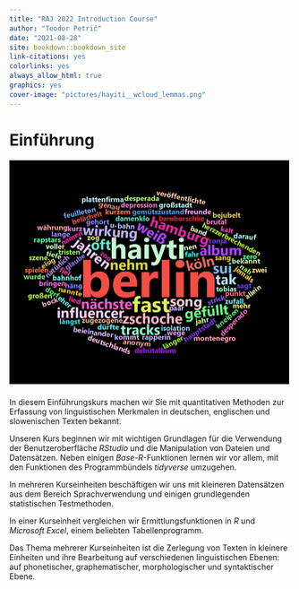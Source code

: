 ```yaml
---
title: "RAJ 2022 Introduction Course"
author: "Teodor Petrič"
date: "2021-08-28"
site: bookdown::bookdown_site
link-citations: yes
colorlinks: yes 
always_allow_html: true
graphics: yes 
cover-image: "pictures/hayiti__wcloud_lemmas.png" 
---
```




# Einführung
<img src="pictures/hayiti__wcloud_lemmas.png" width="500" />

In diesem Einführungskurs machen wir Sie mit quantitativen Methoden zur Erfassung von linguistischen Merkmalen in deutschen, englischen und slowenischen Texten bekannt.

Unseren Kurs beginnen wir mit wichtigen Grundlagen für die Verwendung der Benutzeroberfläche *RStudio* und die Manipulation von Dateien und Datensätzen. Neben einigen *Base-R*-Funktionen lernen wir vor allem, mit den Funktionen des Programmbündels *tidyverse* umzugehen.

In mehreren Kurseinheiten beschäftigen wir uns mit kleineren Datensätzen aus dem Bereich Sprachverwendung und einigen grundlegenden statistischen Testmethoden.

In einer Kurseinheit vergleichen wir Ermittlungsfunktionen in *R* und *Microsoft Excel*, einem beliebten Tabellenprogramm.

Das Thema mehrerer Kurseinheiten ist die Zerlegung von Texten in kleinere Einheiten und ihre Bearbeitung auf verschiedenen linguistischen Ebenen: auf phonetischer, graphematischer, morphologischer und syntaktischer Ebene.

